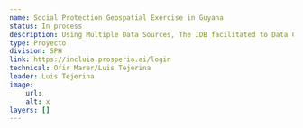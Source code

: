 ```yaml
---
name: Social Protection Geospatial Exercise in Guyana
status: In process
description: Using Multiple Data Sources, The IDB facilitated to Data Collection Process, Digital Map and Ai Engine That Integrates High-Resolution Population Data With Social Service Locations, Provide Decision-Makers With A Real-Time, Interactive View of Population Density and Service Gaps.By Mapping Social Program Beneficiaries, Existing Pop Locations, and Population Clusters Using Machine Learning and Satellite Imagery, The System Generated Strategic Recommendations on Where to Expond Services.For Coastal Regions, WHERE POPULATIONS ARE DENSER, AND INLAND REGIONS, WHERE COMMUNITIES ARE MORE DISPERSED, THE SYSTEM DELIVERED TAILORED RECOMMENDATIONS, ENSURING RESOURCES ARE ALE ALLOCATED EFFICIENTLY.
type: Proyecto
division: SPH
link: https://incluia.prosperia.ai/login 
technical: Ofir Marer/Luis Tejerina
leader: Luis Tejerina
image: 
    url: 
    alt: x
layers: []
---
```

    